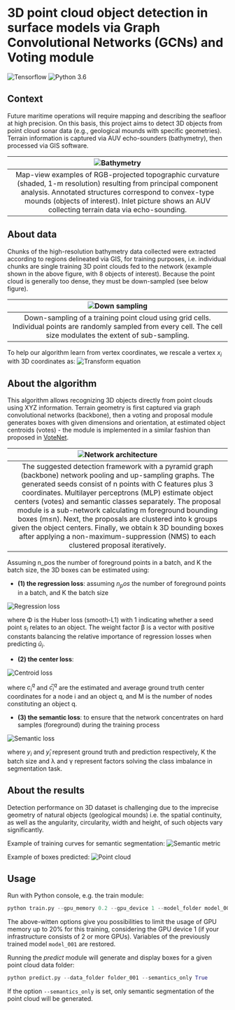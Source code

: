 # 3D point cloud object detection in surface models via Graph Convolutional Networks (GCNs) and Voting module
![Tensorflow](https://img.shields.io/badge/Implemented%20in-Tensorflow-green.svg) ![Python 3.6](https://img.shields.io/badge/python-3.6-blue.svg?style=plastic) <br>

## Context
Future maritime operations will require mapping and describing the seafloor at high precision. On this basis, 
this project aims to detect 3D objects from point cloud sonar data (e.g., geological mounds with
specific geometries). Terrain information is captured via AUV echo-sounders (bathymetry), then processed via GIS 
software. 

|                                                                                                                      ![Bathymetry](./figures/bathymetry.png)                                                                                                                      |
|:---------------------------------------------------------------------------------------------------------------------------------------------------------------------------------------------------------------------------------------------------------------------------------:|
| Map-view examples of RGB-projected topographic curvature (shaded, 1-m resolution) resulting from principal component analysis. Annotated structures correspond to convex-type mounds (objects of interest). Inlet picture shows an AUV collecting terrain data via echo-sounding. |

## About data
Chunks of the high-resolution bathymetry data collected were extracted according to regions delineated via GIS, 
for training purposes, i.e. individual chunks are single training 3D point clouds fed to the network (example 
shown in the above figure, with 8 objects of interest). Because the point cloud is generally too dense, they must
be down-sampled (see below figure).

|                                                                            ![Down sampling](./figures/down_sampling.png)                                                                             |
|:----------------------------------------------------------------------------------------------------------------------------------------------------------------------------------------------------:|
|                Down-sampling of a training point cloud using grid cells. Individual points are randomly sampled from every cell. The cell size modulates the extent of sub-sampling.                 |

To help our algorithm learn from vertex coordinates, we rescale a vertex $x_i$ with 3D coordinates as:
![Transform equation](./figures/transform_equation.png)


## About the algorithm
This algorithm allows recognizing 3D objects directly from point clouds using XYZ information. Terrain geometry is first captured via 
graph convolutional networks (backbone), then a voting and proposal module generates boxes with given dimensions and 
orientation, at estimated object centroids (votes) - the module is implemented in a similar fashion than proposed in 
[VoteNet](https://openaccess.thecvf.com/content_ICCV_2019/papers/Qi_Deep_Hough_Voting_for_3D_Object_Detection_in_Point_Clouds_ICCV_2019_paper.pdf).

|                                                                                                                                                                                                                                                           ![Network architecture](./figures/network_architecture.png)                                                                                                                                                                                                                                                           |
|:-------------------------------------------------------------------------------------------------------------------------------------------------------------------------------------------------------------------------------------------------------------------------------------------------------------------------------------------------------------------------------------------------------------------------------------------------------------------------------------------------------------------------------------------------------------------------------:|
| The suggested detection framework with a pyramid graph (backbone) network pooling and up-sampling graphs. The generated seeds consist of n points with C features plus 3 coordinates. Multilayer perceptrons (MLP) estimate object centers (votes) and semantic classes separately. The proposal module is a sub-network calculating m foreground bounding boxes (m≤n). Next, the proposals are clustered into k groups given the object centers. Finally, we obtain k 3D bounding boxes after applying a non-maximum-suppression (NMS) to each clustered proposal iteratively. |

Assuming n_pos the number of foreground points in a batch, and K the batch size, the 3D boxes can be estimated 
using:

* **(1) the regression loss**: assuming $n_pos$ the number of foreground points in a batch, and K the batch size

![Regression loss](./figures/regression_loss.png)

where Φ is the Huber loss (smooth-L1) with 1 indicating whether a seed point $s_i$ relates to an object. The 
weight factor β is a vector with positive constants balancing the relative importance of regression losses
when predicting $û_i$.

* **(2) the center loss**: 

![Centroid loss](./figures/centroid_loss.png)

where $c_i^q$ and $c ̅_i^q$ are the estimated and average ground truth center coordinates for a node i and an object q, 
and M is the number of nodes constituting an object q. 

* **(3) the semantic loss**: to ensure that the network concentrates on hard samples (foreground) during the training process

![Semantic loss](./figures/semantic_loss.png)

where $y_i$ and $y ̂_i$ represent ground truth and prediction respectively, K the batch size and λ and γ represent 
factors solving the class imbalance in segmentation task. 

## About the results
Detection performance on 3D dataset is challenging due to the imprecise geometry of natural objects (geological mounds) i.e. 
the spatial continuity, as well as the angularity, circularity, width and height, of such objects vary significantly.

Example of training curves for semantic segmentation:
![Semantic metric](./figures/semantic_metric.png)

Example of boxes predicted:
![Point cloud](./figures/point_cloud_scene.png)

## Usage
Run with Python console, e.g. the train module:
```python
python train.py --gpu_memory 0.2 --gpu_device 1 --model_folder model_001
```
The above-witten options give you possibilities to limit the usage of GPU memory up to 20% for this training, 
considering the GPU device 1 (if your infrastructure consists of 2 or more GPUs). Variables of the previously 
trained model `model_001` are restored.

Running the _predict_ module will generate and display boxes for a given point cloud data folder:
```python
python predict.py --data_folder folder_001 --semantics_only True
```
If the option `--semantics_only` is set, only semantic segmentation of the point cloud will be generated.
